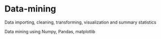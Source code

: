 # Data-mining
Data importing, cleaning, transforming, visualization and summary statistics


Data mining using Numpy, Pandas, matplotlib
